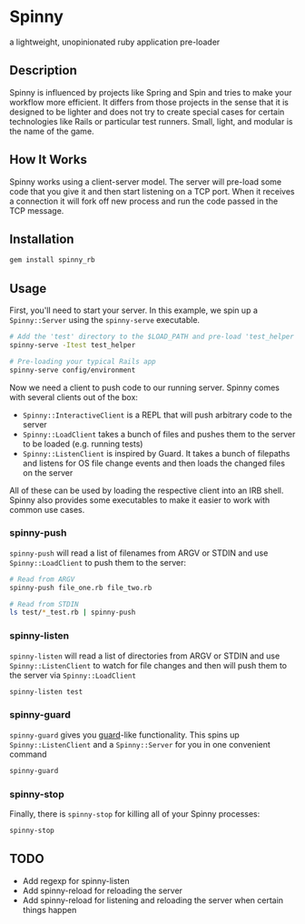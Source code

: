 # Spinny

a lightweight, unopinionated ruby application pre-loader

## Description

Spinny is influenced by projects like Spring and Spin and tries to make your workflow more efficient.
It differs from those projects in the sense that it is designed to be lighter and does not try to
create special cases for certain technologies like Rails or particular test runners.
Small, light, and modular is the name of the game.

## How It Works

Spinny works using a client-server model.
The server will pre-load some code that you give it and then start listening on a TCP port.
When it receives a connection it will fork off new process and run the code passed in the TCP message.

## Installation

```sh
gem install spinny_rb
```

## Usage

First, you'll need to start your server.
In this example, we spin up a `Spinny::Server` using the `spinny-serve` executable.

```sh
# Add the 'test' directory to the $LOAD_PATH and pre-load 'test_helper'
spinny-serve -Itest test_helper

# Pre-loading your typical Rails app
spinny-serve config/environment
```

Now we need a client to push code to our running server.
Spinny comes with several clients out of the box:

* `Spinny::InteractiveClient` is a REPL that will push arbitrary code to the server
* `Spinny::LoadClient` takes a bunch of files and pushes them to the server to be loaded (e.g. running tests)
* `Spinny::ListenClient` is inspired by Guard. It takes a bunch of filepaths and listens for OS file change events and then loads the changed files on the server

All of these can be used by loading the respective client into an IRB shell.
Spinny also provides some executables to make it easier to work with common use cases.

### spinny-push

`spinny-push` will read a list of filenames from ARGV or STDIN and use `Spinny::LoadClient` to push them to the server:

```sh
# Read from ARGV
spinny-push file_one.rb file_two.rb

# Read from STDIN
ls test/*_test.rb | spinny-push
```

### spinny-listen

`spinny-listen` will read a list of directories from ARGV or STDIN and use `Spinny::ListenClient` to watch for file changes and then will push them to the server via `Spinny::LoadClient`

```sh
spinny-listen test
```

### spinny-guard

`spinny-guard` gives you [guard](https://github.com/guard/guard)-like functionality. This spins up `Spinny::ListenClient` and a `Spinny::Server` for you in one convenient command

```sh
spinny-guard
```

### spinny-stop

Finally, there is `spinny-stop` for killing all of your Spinny processes:

```sh
spinny-stop
```

## TODO

* Add regexp for spinny-listen
* Add spinny-reload for reloading the server
* Add spinny-reload for listening and reloading the server when certain things happen
